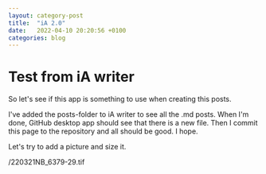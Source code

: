 ```yaml
---
layout: category-post
title:  "iA 2.0"
date:   2022-04-10 20:20:56 +0100
categories: blog
---
```


# Test from iA writer

So let's see if this app is something to use when creating this posts.

I've added the posts-folder to iA writer to see all the .md posts. When I'm done, GitHub desktop app should see that there is a new file. Then I commit this page to the repository and all should be good. I hope.

Let's try to add a picture and size it. 

/220321NB_6379-29.tif 